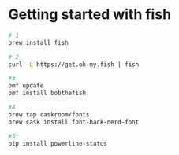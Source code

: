# Getting started with fish


```bash
# 1
brew install fish

# 2
curl -L https://get.oh-my.fish | fish

#3
omf update
omf install bobthefish

#4
brew tap caskroom/fonts
brew cask install font-hack-nerd-font

#5
pip install powerline-status


```
